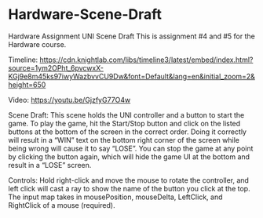 # Hardware-Scene-Draft
Hardware Assignment UNI Scene Draft
This is assignment #4 and #5 for the Hardware course.

Timeline: https://cdn.knightlab.com/libs/timeline3/latest/embed/index.html?source=1ym2OPht_6pvcwxX-KGj9e8m45ks97iwyWazbvvCU9Dw&font=Default&lang=en&initial_zoom=2&height=650

Video: https://youtu.be/GjzfyG77O4w

Scene Draft:
This scene holds the UNI controller and a button to start the game. To play the game, hit the Start/Stop button and click on the listed buttons at the bottom of the screen in the correct order. Doing it correctly will result in a “WIN” text on the bottom right corner of the screen while being wrong will cause it to say “LOSE”. You can stop the game at any point by clicking the button again, which will hide the game UI at the bottom and result in a “LOSE” screen.

Controls:
Hold right-click and move the mouse to rotate the controller, and left click will cast a ray to show the name of the button you click at the top. The input map takes in mousePosition, mouseDelta, LeftClick, and RightClick of a mouse (required).
